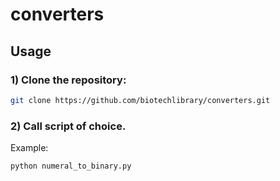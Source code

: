 # converters
## Usage

### 1) Clone the repository:
``` bash
git clone https://github.com/biotechlibrary/converters.git
```
### 2) Call script of choice. 
Example:
```
python numeral_to_binary.py
```





